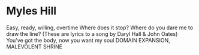 # Myles Hill
Easy, ready, willing, overtime
Where does it stop?
Where do you dare me to draw the line? (These are lyrics to a song by Daryl Hall & John Oates)
You've got the body, now you want my soul
DOMAIN EXPANSION, MALEVOLENT SHRINE


